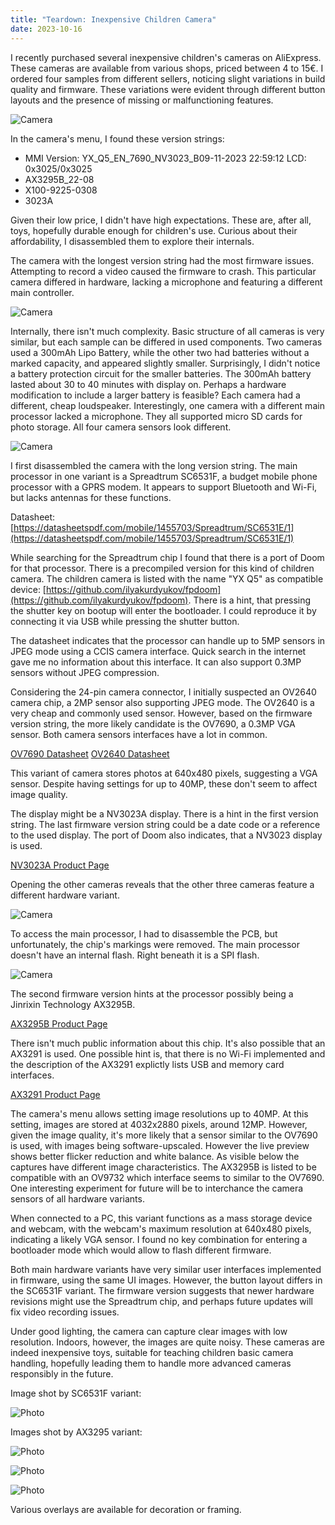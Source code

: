 ```yaml
---
title: "Teardown: Inexpensive Children Camera"
date: 2023-10-16
---
```


I recently purchased several inexpensive children's cameras on AliExpress. These cameras are available from various shops, priced between 4 to 15€. I ordered four samples from different sellers, noticing slight variations in build quality and firmware. These variations were evident through different button layouts and the presence of missing or malfunctioning features.

![Camera](/assets/2023-10-16/Camera1.jpg)

In the camera's menu, I found these version strings:

- MMI Version: YX_Q5_EN_7690_NV3023_B09-11-2023 22:59:12 LCD: 0x3025/0x3025
- AX3295B_22-08
- X100-9225-0308
- 3023A

Given their low price, I didn't have high expectations. These are, after all, toys, hopefully durable enough for children's use. Curious about their affordability, I disassembled them to explore their internals.

The camera with the longest version string had the most firmware issues. Attempting to record a video caused the firmware to crash. This particular camera differed in hardware, lacking a microphone and featuring a different main controller. 

![Camera](/assets/2023-10-16/Camera2.jpg)

Internally, there isn't much complexity. Basic structure of all cameras is very similar, but each sample can be differed in used components. Two cameras used a 300mAh Lipo Battery, while the other two had batteries without a marked capacity, and appeared slightly smaller. Surprisingly, I didn't notice a battery protection circuit for the smaller batteries. The 300mAh battery lasted about 30 to 40 minutes with display on. Perhaps a hardware modification to include a larger battery is feasible? Each camera had a different, cheap loudspeaker. Interestingly, one camera with a different main processor lacked a microphone. They all supported micro SD cards for photo storage. All four camera sensors look different.

![Camera](/assets/2023-10-16/Camera3.jpg)

I first disassembled the camera with the long version string. The main processor in one variant is a Spreadtrum SC6531F, a budget mobile phone processor with a GPRS modem. It appears to support Bluetooth and Wi-Fi, but lacks antennas for these functions.

Datasheet: [https://datasheetspdf.com/mobile/1455703/Spreadtrum/SC6531E/1](https://datasheetspdf.com/mobile/1455703/Spreadtrum/SC6531E/1)

While searching for the Spreadtrum chip I found that there is a port of Doom for that processor. There is a precompiled version for this kind of children camera. The children camera is listed with the name "YX Q5" as compatible device: [https://github.com/ilyakurdyukov/fpdoom](https://github.com/ilyakurdyukov/fpdoom). There is a hint, that pressing the shutter key on bootup will enter the bootloader. I could reproduce it by connecting it via USB while pressing the shutter button.

The datasheet indicates that the processor can handle up to 5MP sensors in JPEG mode using a CCIS camera interface. Quick search in the internet gave me no information about this interface. It can also support 0.3MP sensors without JPEG compression.

Considering the 24-pin camera connector, I initially suspected an OV2640 camera chip, a 2MP sensor also supporting JPEG mode. The OV2640 is a very cheap and commonly used sensor. However, based on the firmware version string, the more likely candidate is the OV7690, a 0.3MP VGA sensor. Both camera sensors interfaces have a lot in common.

[OV7690 Datasheet](http://aitendo3.sakura.ne.jp/aitendo_data/product_img/camera/OV7690/ov7690_full.pdf)
[OV2640 Datasheet](https://www.uctronics.com/download/OV2640_DS.pdf)

This variant of camera stores photos at 640x480 pixels, suggesting a VGA sensor. Despite having settings for up to 40MP, these don't seem to affect image quality.

The display might be a NV3023A display. There is a hint in the first version string. The last firmware version string could be a date code or a reference to the used display. The port of Doom also indicates, that a NV3023 display is used.

[NV3023A Product Page](https://www.panelook.com/TVT0130D-I-Hot-Stock-IPS-1-3-inch-128x128-SPI-interface-square-TFT-LCD-Screen-300nits-NV3023A-detail_155467.html)

Opening the other cameras reveals that the other three cameras feature a different hardware variant.

![Camera](/assets/2023-10-16/Camera4.jpg)

To access the main processor, I had to disassemble the PCB, but unfortunately, the chip's markings were removed. The main processor doesn't have an internal flash. Right beneath it is a SPI flash.

![Camera](/assets/2023-10-16/Camera5.jpg)

The second firmware version hints at the processor possibly being a Jinrixin Technology AX3295B.

[AX3295B Product Page](https://en.jrxchip.com/product/10.html)

There isn't much public information about this chip. It's also possible that an AX3291 is used. One possible hint is, that there is no Wi-Fi implemented and the description of the AX3291 explictly lists USB and memory card interfaces.

[AX3291 Product Page](https://en.jrxchip.com/product/9.html)

The camera's menu allows setting image resolutions up to 40MP. At this setting, images are stored at 4032x2880 pixels, around 12MP. However, given the image quality, it's more likely that a sensor similar to the OV7690 is used, with images being software-upscaled. However the live preview shows better flicker reduction and white balance. As visible below the captures have different image characteristics. The AX3295B is listed to be compatible with an OV9732 which interface seems to similar to the OV7690. One interesting experiment for future will be to interchance the camera sensors of all hardware variants.

When connected to a PC, this variant functions as a mass storage device and webcam, with the webcam's maximum resolution at 640x480 pixels, indicating a likely VGA sensor. I found no key combination for entering a bootloader mode which would allow to flash different firmware.

Both main hardware variants have very similar user interfaces implemented in firmware, using the same UI images. However, the button layout differs in the SC6531F variant. The firmware version suggests that newer hardware revisions might use the Spreadtrum chip, and perhaps future updates will fix video recording issues.

Under good lighting, the camera can capture clear images with low resolution. Indoors, however, the images are quite noisy. These cameras are indeed inexpensive toys, suitable for teaching children basic camera handling, hopefully leading them to handle more advanced cameras responsibly in the future.

Image shot by SC6531F variant:

![Photo](/assets/2023-10-16/DSC_0000289.jpg)

Images shot by AX3295 variant:

![Photo](/assets/2023-10-16/PHO00461.JPG)

![Photo](/assets/2023-10-16/PHO00473.JPG)

![Photo](/assets/2023-10-16/PHO00386.JPG)

Various overlays are available for decoration or framing.
